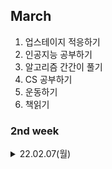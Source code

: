 
## March
  1. 업스테이지 적응하기
  2. 인공지능 공부하기
  3. 알고리즘 간간이 풀기
  4. CS 공부하기
  5. 운동하기
  6. 책읽기

### 2nd week

<details markdown="1">
<summary>22.02.07(월)</summary>
</br>

__업무__
[ ] 온보딩

__공부__
[ ] 인공지능
[ ] CS 

</details>

